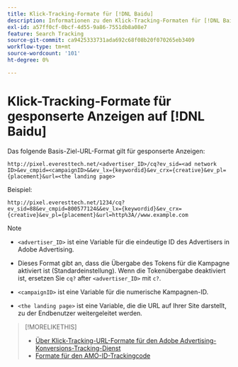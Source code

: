 ```yaml
---
title: Klick-Tracking-Formate für [!DNL Baidu]
description: Informationen zu den Klick-Tracking-Formaten für [!DNL Baidu] Konten.
exl-id: a57ff0cf-0bcf-4d55-9a86-7551db8a08e7
feature: Search Tracking
source-git-commit: ca9425333731ada692c68f08b20f070265eb3409
workflow-type: tm+mt
source-wordcount: '101'
ht-degree: 0%

---
```


# Klick-Tracking-Formate für gesponserte Anzeigen auf [!DNL Baidu]

Das folgende Basis-Ziel-URL-Format gilt für gesponserte Anzeigen:

`http://pixel.everesttech.net/<advertiser_ID>/cq?ev_sid=<ad network ID>&ev_cmpid=<campaignID>&&ev_lx={keywordid}&ev_crx={creative}&ev_pl={placement}&url=<the landing page>`

Beispiel:

`http://pixel.everesttech.net/1234/cq?ev_sid=88&ev_cmpid=800577124&&ev_lx={keywordid}&ev_crx={creative}&ev_pl={placement}&url=http%3A//www.example.com`

>[!NOTE]
>
>* `<advertiser_ID>` ist eine Variable für die eindeutige ID des Advertisers in Adobe Advertising.
>
>* Dieses Format gibt an, dass die Übergabe des Tokens für die Kampagne aktiviert ist (Standardeinstellung). Wenn die Tokenübergabe deaktiviert ist, ersetzen Sie `cq?` after `<advertiser_ID>` mit `c?`.
>
>* `<campaignID>` ist eine Variable für die numerische Kampagnen-ID.
>
>* `<the landing page>` ist eine Variable, die die URL auf Ihrer Site darstellt, zu der Endbenutzer weitergeleitet werden.

>[!MORELIKETHIS]
>
>* [Über Klick-Tracking-URL-Formate für den Adobe Advertising-Konversions-Tracking-Dienst](formats-click-tracking-about.md)
>* [Formate für den AMO-ID-Trackingcode](amo-id-tracking-parameter.md)
